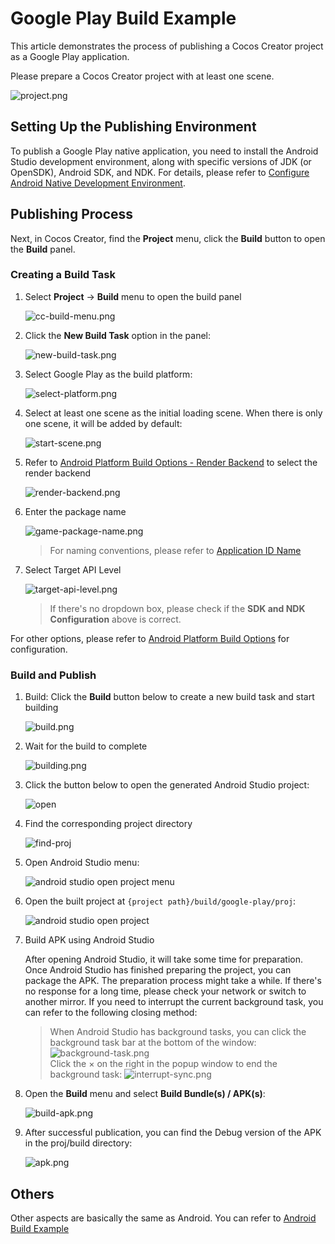 # Google Play Build Example

This article demonstrates the process of publishing a Cocos Creator project as a Google Play application.

Please prepare a Cocos Creator project with at least one scene.

![project.png](../../../../zh/editor/publish/google-play/images/project.png)

## Setting Up the Publishing Environment

To publish a Google Play native application, you need to install the Android Studio development environment, along with specific versions of JDK (or OpenSDK), Android SDK, and NDK. For details, please refer to [Configure Android Native Development Environment](../../../../en/editor/publish/android/build-setup-evn-android.md).

## Publishing Process

Next, in Cocos Creator, find the **Project** menu, click the **Build** button to open the **Build** panel.

### Creating a Build Task

1. Select **Project** -> **Build** menu to open the build panel

    ![cc-build-menu.png](../../../../zh/editor/publish/google-play/images/cc-build-menu.png)

2. Click the **New Build Task** option in the panel:

    ![new-build-task.png](../../../../zh/editor/publish/google-play/images/new-build-task.png)

3. Select Google Play as the build platform:

    ![select-platform.png](../../../../zh/editor/publish/google-play/images/select-platform.png)

4. Select at least one scene as the initial loading scene. When there is only one scene, it will be added by default:

    ![start-scene.png](../../../../zh/editor/publish/google-play/images/start-scene.png)

5. Refer to [Android Platform Build Options - Render Backend](../../../../en/editor/publish/native-options.md#%E6%B8%B2%E6%9F%93%E5%90%8E%E7%AB%AF) to select the render backend

    ![render-backend.png](../../../../zh/editor/publish/google-play/images/render-backend.png)

6. Enter the package name

    ![game-package-name.png](../../../../zh/editor/publish/google-play/images/game-package-name.png)

    > For naming conventions, please refer to [Application ID Name](../../../../en/editor/publish/native-options.md#%E5%BA%94%E7%94%A8-id-%E5%90%8D%E7%A7%B0)

7. Select Target API Level

    ![target-api-level.png](../../../../zh/editor/publish/google-play/images/target-api-level.png)

    > If there's no dropdown box, please check if the **SDK and NDK Configuration** above is correct.

For other options, please refer to [Android Platform Build Options](../../../../en/editor/publish/native-options.md#android-%E5%B9%B3%E5%8F%B0%E6%9E%84%E5%BB%BA%E9%80%89%E9%A1%B9) for configuration.

### Build and Publish

1. Build: Click the **Build** button below to create a new build task and start building

    ![build.png](../../../../zh/editor/publish/google-play/images/build.png)

2. Wait for the build to complete

    ![building.png](../../../../zh/editor/publish/google-play/images/building.png)

3. Click the button below to open the generated Android Studio project:

    ![open](../../../../zh/editor/publish/google-play/images/open.png)

4. Find the corresponding project directory

    ![find-proj](../../../../zh/editor/publish/google-play/images/find-proj.png)

5. Open Android Studio menu:

    ![android studio open project menu](../../../../zh/editor/publish/google-play/images/as-open-menu.png)

6. Open the built project at `{project path}/build/google-play/proj`:

    ![android studio open project](../../../../zh/editor/publish/google-play/images/as-open-proj.png)

7. Build APK using Android Studio

    After opening Android Studio, it will take some time for preparation. Once Android Studio has finished preparing the project, you can package the APK. The preparation process might take a while. If there's no response for a long time, please check your network or switch to another mirror. If you need to interrupt the current background task, you can refer to the following closing method:

    > When Android Studio has background tasks, you can click the background task bar at the bottom of the window:
    > ![background-task.png](../../../../zh/editor/publish/google-play/images/background-task.png) <br>
    > Click the × on the right in the popup window to end the background task:
    > ![interrupt-sync.png](../../../../zh/editor/publish/google-play/images/interrupt-sync.png)

8. Open the **Build** menu and select **Build Bundle(s) / APK(s)**:

    ![build-apk.png](../../../../zh/editor/publish/google-play/images/build-apk.png)

9. After successful publication, you can find the Debug version of the APK in the proj/build directory:

    ![apk.png](../../../../zh/editor/publish/google-play/images/apk.png)

## Others
Other aspects are basically the same as Android. You can refer to [Android Build Example](../../../../en/editor/publish/android/build-example-android.md)
